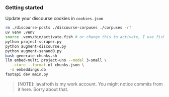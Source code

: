 ### Getting started

Update your discourse cookies in `cookies.json`

```sh
rm ./discourse-posts ./discourse-corpuses ./corpuses -rf
uv venv .venv
source .venv/bin/activate.fish # or change this to activate, I use fish
python project-scraper.py
python augment-discourse.py
python augment-sanand0.py
bash generate-chunks.sh
llm embed-multi project-uno --model 3-small \
  --store --format nl chunks.json \
  -d embeddings.db
fastapi dev main.py
```

> [NOTE]: lavafroth is my work account. You might notice commits from it here. Sorry about that.

